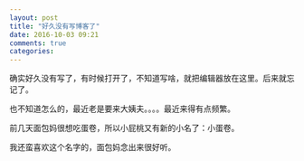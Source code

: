 ```yaml
---
layout: post
title: "好久没有写博客了"
date: 2016-10-03 09:21
comments: true
categories:
---
```


确实好久没有写了，有时候打开了，不知道写啥，就把编辑器放在这里。后来就忘记了。

也不知道怎么的，最近老是要来大姨夫。。。。最近来得有点频繁。

前几天面包妈很想吃蛋卷，所以小屁桃又有新的小名了：小蛋卷。

我还蛮喜欢这个名字的，面包妈念出来很好听。
